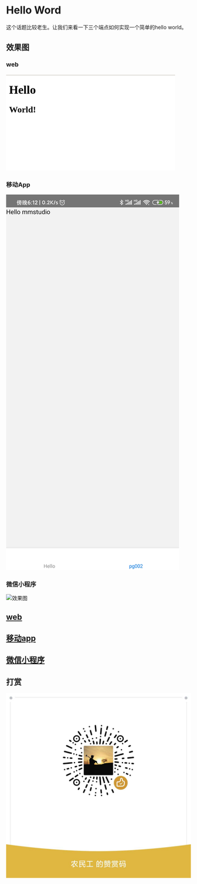 # Hello Word

这个话题比较老生。让我们来看一下三个端点如何实现一个简单的hello world。

## 效果图

### web

![效果图](../images/2020-04-15-15-57.png)

### 移动App

![效果图](../images/202004151814.jpg)

### 微信小程序

![效果图](../images/3.jpg)

## [web](../web/000001)

## [移动app](../mobile/000001)

## [微信小程序](../wx/000001)

## 打赏

![打赏](../images/dashang.jpg)
